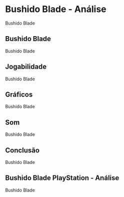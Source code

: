 ---
---

# Bushido Blade - Análise

Bushido Blade

## Bushido Blade

Bushido Blade

## Jogabilidade

Bushido Blade

## Gráficos

Bushido Blade

## Som

Bushido Blade

## Conclusão

Bushido Blade

## Bushido Blade PlayStation - Análise

Bushido Blade

